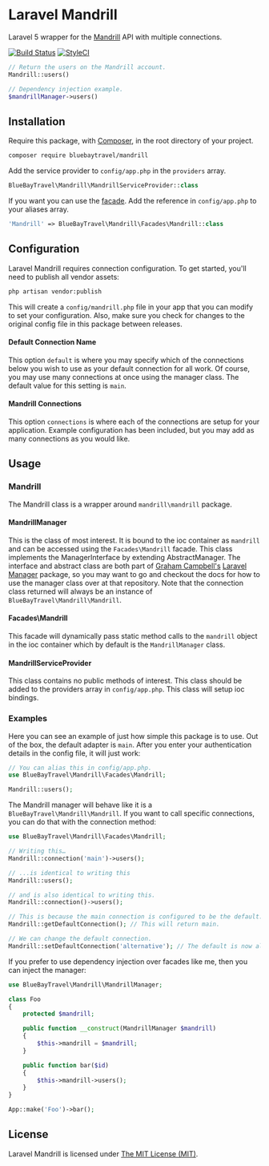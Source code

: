 # Laravel Mandrill

Laravel 5 wrapper for the [Mandrill](https://mandrillapp.com/api/docs/) API with multiple connections.

[![Build Status](https://img.shields.io/travis/BlueBayTravel/Mandrill.svg?style=flat-square)](https://travis-ci.org/BlueBayTravel/Mandrill)
[![StyleCI](https://styleci.io/repos/47120064/shield?style=flat)](https://styleci.io/repos/47120064)

```php
// Return the users on the Mandrill account.
Mandrill::users()

// Dependency injection example.
$mandrillManager->users()
````

## Installation

Require this package, with [Composer](https://getcomposer.org/), in the root directory of your project.

```bash
composer require bluebaytravel/mandrill
```

Add the service provider to `config/app.php` in the `providers` array.

```php
BlueBayTravel\Mandrill\MandrillServiceProvider::class
```

If you want you can use the [facade](http://laravel.com/docs/facades). Add the reference in `config/app.php` to your aliases array.

```php
'Mandrill' => BlueBayTravel\Mandrill\Facades\Mandrill::class
```

## Configuration

Laravel Mandrill requires connection configuration. To get started, you'll need to publish all vendor assets:

```bash
php artisan vendor:publish
```

This will create a `config/mandrill.php` file in your app that you can modify to set your configuration. Also, make sure you check for changes to the original config file in this package between releases.

#### Default Connection Name

This option `default` is where you may specify which of the connections below you wish to use as your default connection for all work. Of course, you may use many connections at once using the manager class. The default value for this setting is `main`.

#### Mandrill Connections

This option `connections` is where each of the connections are setup for your application. Example configuration has been included, but you may add as many connections as you would like.

## Usage

### Mandrill

The Mandrill class is a wrapper around `mandrill\mandrill` package.

#### MandrillManager

This is the class of most interest. It is bound to the ioc container as `mandrill` and can be accessed using the `Facades\Mandrill` facade. This class implements the ManagerInterface by extending AbstractManager. The interface and abstract class are both part of [Graham Campbell's](https://github.com/GrahamCampbell) [Laravel Manager](https://github.com/GrahamCampbell/Laravel-Manager) package, so you may want to go and checkout the docs for how to use the manager class over at that repository. Note that the connection class returned will always be an instance of `BlueBayTravel\Mandrill\Mandrill`.

#### Facades\Mandrill

This facade will dynamically pass static method calls to the `mandrill` object in the ioc container which by default is the `MandrillManager` class.

#### MandrillServiceProvider

This class contains no public methods of interest. This class should be added to the providers array in `config/app.php`. This class will setup ioc bindings.

### Examples
Here you can see an example of just how simple this package is to use. Out of the box, the default adapter is `main`. After you enter your authentication details in the config file, it will just work:

```php
// You can alias this in config/app.php.
use BlueBayTravel\Mandrill\Facades\Mandrill;

Mandrill::users();
```

The Mandrill manager will behave like it is a `BlueBayTravel\Mandrill\Mandrill`. If you want to call specific connections, you can do that with the connection method:

```php
use BlueBayTravel\Mandrill\Facades\Mandrill;

// Writing this…
Mandrill::connection('main')->users();

// ...is identical to writing this
Mandrill::users();

// and is also identical to writing this.
Mandrill::connection()->users();

// This is because the main connection is configured to be the default.
Mandrill::getDefaultConnection(); // This will return main.

// We can change the default connection.
Mandrill::setDefaultConnection('alternative'); // The default is now alternative.
```

If you prefer to use dependency injection over facades like me, then you can inject the manager:

```php
use BlueBayTravel\Mandrill\MandrillManager;

class Foo
{
    protected $mandrill;

    public function __construct(MandrillManager $mandrill)
    {
        $this->mandrill = $mandrill;
    }

    public function bar($id)
    {
        $this->mandrill->users();
    }
}

App::make('Foo')->bar();
```

## License

Laravel Mandrill is licensed under [The MIT License (MIT)](LICENSE).
